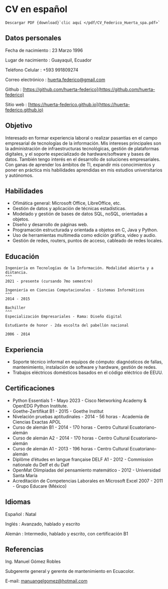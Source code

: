 # CV en español

```{note}
Descargar PDF {download}`clic aquí </pdf/CV_Federico_Huerta_spa.pdf>`
```

## Datos personales
Fecha de nacimiento
: 23 Marzo 1996

Lugar de nacimiento
: Guayaquil, Ecuador

Teléfono Celular
: +593 991809274

Correo electrónico
: [huerta.federico@gmail.com](mailto:huerta.federico@gmail.com)

Github
: [https://github.com/huerta-federico](https://github.com/huerta-federico)

Sitio web
: [https://huerta-federico.github.io](https://huerta-federico.github.io)

## Objetivo
Interesado en formar experiencia laboral o realizar pasantías en el campo empresarial de tecnologías de la información. Mis intereses principales son la administración de infraestructuras tecnológicas, gestión de plataformas digitales, y el soporte especializado de hardware/software y bases de datos. También tengo interés en el desarrollo de soluciones empresariales. Con ganas de aprender los ámbitos de TI, expandir mis conocimientos y poner en práctica mis habilidades aprendidas en mis estudios universitarios y autónomos.

## Habilidades
- Ofimática general: Microsoft Office, LibreOffice, etc.
- Gestión de datos y aplicación de técnicas  estadísticas.
- Modelado y gestión de bases de datos SQL, noSQL, orientadas a objetos.
- Diseño y desarrollo de páginas web.
- Programación estructurada y orientada a objetos en C, Java y Python.
- Uso de herramientas multimedia como edición gráfica, vídeo y audio.
- Gestión de redes, routers, puntos de acceso, cableado de redes locales.

## Educación
````{card} Universidad Técnica Particular de Loja - UTPL
Ingeniería en Tecnologías de la Información. Modalidad abierta y a distancia.
^^^
2021 - presente (cursando 7mo semestre)
````

````{card} Escuela Superior Politécnica del Litoral - ESPOL
Ingeniería en Ciencias Computacionales - Sistemas Informáticos
^^^
2014 - 2015
````

````{card} Unidad Educativa Santiago Mayor
Bachiller
^^^
Especialización Empresariales - Rama: Diseño digital

Estudiante de honor - 2da escolta del pabellón nacional

2006 - 2014
````

## Experiencia
- Soporte técnico informal en equipos de cómputo: diagnósticos de fallas, mantenimiento, instalación de software y hardware, gestión de redes.
- Trabajos eléctricos domésticos basados en el código eléctrico de EEUU.

## Certificaciones
- Python Essentials 1 - Mayo 2023 - Cisco Networking Academy & OpenEDG Python Institute.
- Goethe-Zertifikat B1 - 2015 - Goethe Institut
- Nivelación pruebas aptitudinales - 2014 - 56 horas - Academia de Ciencias Exactas APOL
- Curso de alemán B1 - 2014 - 170 horas - Centro Cultural Ecuatoriano-alemán
- Curso de alemán A2 - 2014 - 170  horas - Centro Cultural Ecuatoriano-alemán
- Curso de alemán A1 - 2013 - 196 horas - Centro Cultural Ecuatoriano-alemán
- Diplôme d’études en langue française DELF A1 - 2012 - Commission nationale du Delf et du Dalf
- OpenMat Olimpiadas del pensamiento matemático - 2012 - Universidad Santa María
- Acreditación de Competencias Laborales en Microsoft Excel 2007 - 2011 - Grupo Educare (México)

## Idiomas
Español
: Natal

Inglés
: Avanzado, hablado y escrito

Alemán
: Intermedio, hablado y escrito, con certificación B1

## Referencias
Ing. Manuel Gómez Robles

Subgerente general y gerente de mantenimiento en Ecuacolor.

E-mail: manuangelgomez@hotmail.com